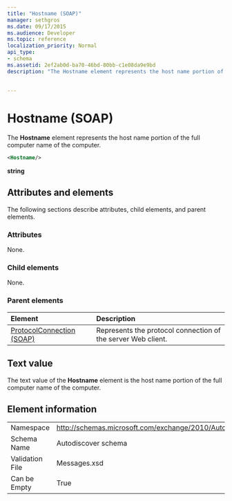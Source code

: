 ```yaml
---
title: "Hostname (SOAP)"
manager: sethgros
ms.date: 09/17/2015
ms.audience: Developer
ms.topic: reference
localization_priority: Normal
api_type:
- schema
ms.assetid: 2ef2ab0d-ba70-46bd-80bb-c1e08da9e9bd
description: "The Hostname element represents the host name portion of the full computer name of the computer."
 
 
---
```


# Hostname (SOAP)

The **Hostname** element represents the host name portion of the full computer name of the computer. 
  
```XML
<Hostname/>
```

 **string**
## Attributes and elements

The following sections describe attributes, child elements, and parent elements.
  
### Attributes

None.
  
### Child elements

None.
  
### Parent elements

|**Element**|**Description**|
|:-----|:-----|
|[ProtocolConnection (SOAP)](protocolconnection-soap.md) <br/> |Represents the protocol connection of the server Web client.  <br/> |
   
## Text value

The text value of the **Hostname** element is the host name portion of the full computer name of the computer. 
  
## Element information

|||
|:-----|:-----|
|Namespace  <br/> |http://schemas.microsoft.com/exchange/2010/Autodiscover  <br/> |
|Schema Name  <br/> |Autodiscover schema  <br/> |
|Validation File  <br/> |Messages.xsd  <br/> |
|Can be Empty  <br/> |True  <br/> |
   

